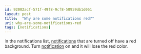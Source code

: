 ```yaml
---
id: 92002acf-571f-49f8-9cf8-50959db1d061
layout: post
title:  "Why are some notifications red?"
uri: why-are-some-notifications-red
tags: [notifications]
---
```


In the notifications list, [notifications](f7277d70-7b35-489b-b378-009a690e0a3f) that are turned off have a red background. Turn [notification](f7277d70-7b35-489b-b378-009a690e0a3f) on and it will lose the red color.